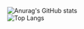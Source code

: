 ![Anurag's GitHub stats](https://github-readme-stats.vercel.app/api?username=seung-yuppy&show_icons=true&theme=radical)
<br>
![Top Langs](https://github-readme-stats.vercel.app/api/top-langs/?username=seung-yuppy&layout=compact)
